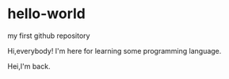 # hello-world
my first github repository

Hi,everybody!
I'm here for learning some programming language.

Hei,I'm back.
